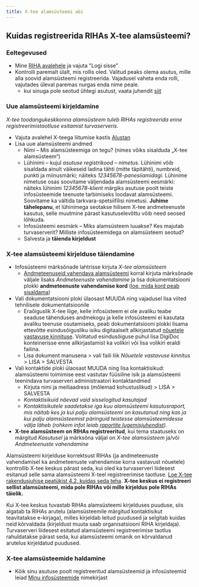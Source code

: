 ```yaml
---
title: X-tee alamsüsteemi abi
---
```


## Kuidas registreerida RIHAs X-tee alamsüsteemi?

### Eeltegevused

- Mine [RIHA avalehele](https://www.riha.ee/) ja vajuta "Logi sisse"
- Kontrolli paremalt ülalt, mis rollis oled. Valitud peaks olema asutus, mille alla soovid alamsüsteemi registreerida. Vajadusel vaheta enda rolli, vajutades üleval paremas nurgas enda nime peale.
  - kui sinuga pole seotud ühtegi asutust, vaata juhendit [siit](/RIHA-oigused-haldamine) 

### Uue alamsüsteemi kirjeldamine
*X-tee toodangukeskkonna alamsüsteem tuleb RIHAs registreerida enne registreerimistaotluse esitamist turvaserveris.*

- Vajuta avalehel X-teega liitumise kastis [Alustan](https://www.riha.ee/Kirjelda/Uus)
- Lisa uue alamsüsteemi andmed
  - Nimi – Mis alamsüsteemiga on tegu? (nimes võiks sisalduda „X-tee alamsüsteem“)
  - Lühinimi – kujul *asutuse registrikood – nimetus*. Lühinimi võib sisaldada ainult väikeseid ladina tähti (mitte täpitähti), numbreid, punkti ja miinusmärki; näiteks *12345678-panesiiamidagi*. Lühinime nimetuse osas soovitame väljendada alamsüsteemi eesmärki: näiteks lühinimi *12345678-klient* märgiks asutuse poolt teiste infosüsteemide teenuste tarbimiseks loodavat alamsüsteemi. Soovitame ka vältida tarkvara-spetsiifilisi nimetusi.
**Juhime tähelepanu**, et lühinimega seotakse hilisem X-tee andmeteenuste kasutus, selle muutmine pärast kasutuselevõttu võib need seosed lõhkuda.
  - Infosüsteemi eesmärk – Miks alamsüsteem luuakse? Kes majutab turvaserverit? Milliste infosüsteemidega on alamsüsteem seotud?
  - Salvesta ja **täienda kirjeldust**

### X-tee alamsüsteemi kirjelduse täiendamine

- Infosüsteemi märksõnade lahtrisse kirjuta *X-tee alamsüsteem*
  - [Andmeteenuseid vahendava alamsüsteemi](https://moodle.ria.ee/mod/page/view.php?id=382) korral kirjuta märksõnade väljale lisaks *Andmeteenuste vahendamine* ja lisa dokumentatsiooni plokki **andmeteenuste vahendamise kord** ([loe, mida kord peab sisaldama](https://www.riigiteataja.ee/akt/127092016004?leiaKehtiv#para13lg2))
- Vali dokumentatsiooni ploki ülaosast MUUDA ning vajadusel lisa viited tehnilisele dokumentatsioonile
  - Eraõiguslik X-tee liige, kelle infosüsteem ei ole avaliku teabe seaduse tähenduses andmekogu ja kelle infosüsteemi ei kasutata avaliku teenuse osutamiseks, peab dokumentatsiooni plokki lisama ettevõtte esindusõigusliku isiku digitaalselt allkirjastatud [nõuetele vastavuse kinnituse](https://github.com/e-gov/RIHA-Help/raw/master/docs/xtee_nouetele_vastavus_kinnitus.pdf). Volitatud esindusõiguse puhul lisa DigiDoc konteinerisse enne allkirjastamist ka volikiri või lisa volikiri eraldi failina.
  - Lisa dokument manusena > vali faili liik _Nõuetele vastavuse kinnitus_ > LISA > SALVESTA
- Vali kontaktide ploki ülaosast MUUDA ning lisa kontaktisikud: alamsüsteemi toimimise eest vastutav füüsiline isik ja alamsüsteemi teenindava turvaserveri administraatori kontaktandmed
  - Kirjuta nimi ja meiliaadress (mõlemad kohustuslikud) > LISA > SALVESTA
  - _Kontaktisikuid näevad vaid sisselogitud kasutajad_
  - _Kontaktisikutele saadetakse iga kuu alamsüsteemi kasutusraport, mis näitab kes ja kui palju alamsüsteemi on kasutanud ning kas ja kui palju alamsüsteemist päringuid teistesse alamsüsteemidesse välja läheb (rohkem infot leiab [raportite lugemisjuhendist](https://github.com/ria-ee/X-Road-opmonitor/blob/master/docs/user_guide/ug_reports_et.md))._
- **X-tee alamsüsteem on RIHAs registreeritud**, kui tema staatuseks on märgitud *Kasutusel* ja märksõna väljal on *X-tee alamsüsteem* ja/või *Andmeteenuste vahendamine*

Alamsüsteemi kirjelduse korrektsust RIHAs (ja andmeteenuste vahendamisel ka andmeteenuste vahendamise korra vastavust nõuetele)  kontrollib X-tee keskus pärast seda, kui oled ka turvaserveri liidesest esitanud selle sama alamsüsteemi X-teel registreerimise taotluse. [Loe X-tee rakendusjuhise peatükist 4.2, kuidas seda teha](https://moodle.ria.ee/mod/page/view.php?id=288). **X-tee keskus ei registreeri sellist alamsüsteemi, mida pole RIHAs või mille kirjeldus pole RIHAs täielik.**

Kui X-tee keskus tuvastab RIHAs alamsüsteemi kirjelduses puuduse, siis algatab ta RIHAs arutelu (alamsüsteemile märgitud kontaktisikut teavitatakse e-kirjaga), milles kirjeldab leitud puudused ja selgitab kuidas neid kõrvaldada (kirjeldust muuta saab organisatsiooni RIHA kirjeldaja). Turvaserveri liidesest esitatud alamsüsteemi registreerimise taotlus rahuldatakse pärast seda, kui alamsüsteemi omanik on kõrvaldanud arutelus kirjeldatud puudused.

### X-tee alamsüsteemide haldamine

- Kõik sinu asutuse poolt registreeritud alamsüsteemid ja infosüsteemid leiad [Minu infosüsteemide](https://www.riha.ee/Kirjelda) nimekirjast
